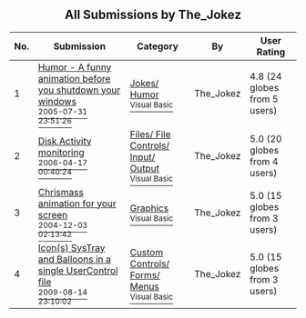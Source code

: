 ﻿<div align="center">

## All Submissions by The\_Jokez

</div>

No.  | Submission | Category | By   | User Rating
---- | ---------- | -------- | ---- | -----------
1 | [Humor \- A funny animation before you shutdown your windows<br /><sup>2005-07-31 23:51:26</sup>](https://github.com/Planet-Source-Code/the-jokez-humor-a-funny-animation-before-you-shutdown-your-windows__1-62085) | [Jokes/ Humor<br /><sup>Visual Basic</sup>](../ByCategory/jokes-humor__1-40.md) | The\_Jokez | 4.8 (24 globes from 5 users)
2 | [Disk Activity monitoring<br /><sup>2006-04-17 00:40:24</sup>](https://github.com/Planet-Source-Code/the-jokez-disk-activity-monitoring__1-65028) | [Files/ File Controls/ Input/ Output<br /><sup>Visual Basic</sup>](../ByCategory/files-file-controls-input-output__1-3.md) | The\_Jokez | 5.0 (20 globes from 4 users)
3 | [Chrismass animation for your screen<br /><sup>2004-12-03 02:13:42</sup>](https://github.com/Planet-Source-Code/the-jokez-chrismass-animation-for-your-screen__1-57547) | [Graphics<br /><sup>Visual Basic</sup>](../ByCategory/graphics__1-46.md) | The\_Jokez | 5.0 (15 globes from 3 users)
4 | [Icon\(s\) SysTray and Balloons in a single UserControl file<br /><sup>2009-08-14 23:10:02</sup>](https://github.com/Planet-Source-Code/the-jokez-icon-s-systray-and-balloons-in-a-single-usercontrol-file__1-72358) | [Custom Controls/ Forms/  Menus<br /><sup>Visual Basic</sup>](../ByCategory/custom-controls-forms-menus__1-4.md) | The\_Jokez | 5.0 (15 globes from 3 users)
